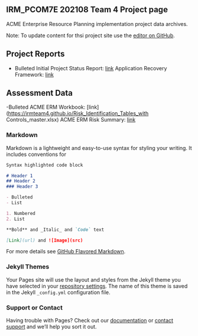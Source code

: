 ## IRM_PCOM7E 202108 Team 4 Project page

ACME Enterprise Resource Planning implementation project data archives. 

Note: To update content for thsi project site use the [editor on GitHub](https://github.com/IRMTeam4/ACME_IRM_Archives/edit/gh-pages/index.md).

## Project Reports
- Bulleted
Initial Project Status Report: [link](https://irmteam4.github.io/ACME_IRM_Project_Status_Report.pdf)
Application Recovery Framework: [link](https://irmteam4.github.io/ARP.pdf)


## Assessment Data
-Bulleted
ACME ERM Workbook: [link](https://irmteam4.github.io/Risk_Identification_Tables_with Controls_master.xlsx)
ACME ERM Risk Summary: [link](https://irmteam4.github.io/ACME_ERM_Risk_Summary.xlsx)


### Markdown

Markdown is a lightweight and easy-to-use syntax for styling your writing. It includes conventions for

```markdown
Syntax highlighted code block

# Header 1
## Header 2
### Header 3

- Bulleted
- List

1. Numbered
2. List

**Bold** and _Italic_ and `Code` text

[Link](url) and ![Image](src)
```

For more details see [GitHub Flavored Markdown](https://guides.github.com/features/mastering-markdown/).

### Jekyll Themes

Your Pages site will use the layout and styles from the Jekyll theme you have selected in your [repository settings](https://github.com/IRMTeam4/ACME_IRM_Archives/settings/pages). The name of this theme is saved in the Jekyll `_config.yml` configuration file.

### Support or Contact

Having trouble with Pages? Check out our [documentation](https://docs.github.com/categories/github-pages-basics/) or [contact support](https://support.github.com/contact) and we’ll help you sort it out.
